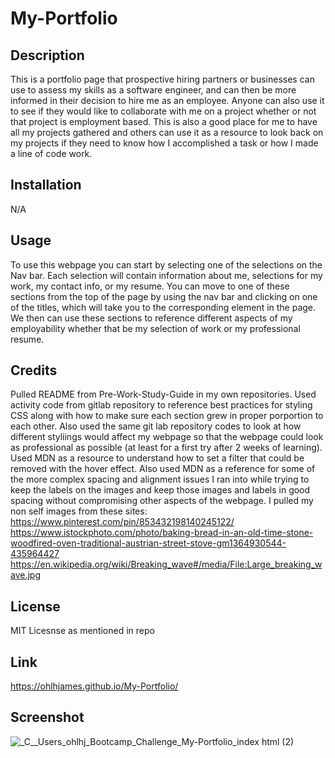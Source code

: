 # My-Portfolio

## Description

This is a portfolio page that prospective hiring partners or businesses can use to assess my skills as a software engineer, and can then be more informed in their decision to hire me as an employee. Anyone can also use it to see if they would like to collaborate with me on a project whether or not that project is employment based. This is also a good place for me to have all my projects gathered and others can use it as a resource to look back on my projects if they need to know how I accomplished a task or how I made a line of code work.

## Installation

N/A

## Usage

To use this webpage you can start by selecting one of the selections on the Nav bar. Each selection will contain information about me, selections for my work, my contact info, or my resume. You can move to one of these sections from the top of the page by using the nav bar and clicking on one of the titles, which will take you to the corresponding element in the page. We then can use these sections to reference different aspects of my employability whether that be my selection of work or my professional resume. 

## Credits

Pulled README from Pre-Work-Study-Guide in my own repositories.
Used activity code from gitlab repository to reference best practices for styling CSS along with how to make sure each section grew in proper porportion to each other. Also used the same git lab repository codes to look at how different styliings would affect my webpage so that the webpage could look as professional as possible (at least for a first try after 2 weeks of learning). Used MDN as a resource to understand how to set a filter that could be removed with the hover effect. Also used MDN as a reference for some of the more complex spacing and alignment issues I ran into while trying to keep the labels on the images and keep those images and labels in good spacing without compromising other aspects of the webpage.
I pulled my non self images from these sites:
https://www.pinterest.com/pin/853432198140245122/
https://www.istockphoto.com/photo/baking-bread-in-an-old-time-stone-woodfired-oven-traditional-austrian-street-stove-gm1364930544-435964427
https://en.wikipedia.org/wiki/Breaking_wave#/media/File:Large_breaking_wave.jpg

## License

MIT Licesnse as mentioned in repo

## Link

https://ohlhjames.github.io/My-Portfolio/

## Screenshot

![_C__Users_ohlhj_Bootcamp_Challenge_My-Portfolio_index html (2)](https://github.com/OhlhJames/My-Portfolio/assets/152452334/0918230e-642c-45c3-9428-67b39086d59c)

